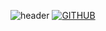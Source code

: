 ![header](https://capsule-render.vercel.app/api?type=waving&color=timeGradient&text=Welcome%20to%20hyunmin's%20GitHub%20👋&animation=twinkling&fontSize=35&fontAlignY=40&fontAlign=52&height=250)
[![GITHUB](https://hits.seeyoufarm.com/api/count/incr/badge.svg?url=https%3A%2F%2Fgithub.com%2Frhkrhyunmin&count_bg=%23F29494&title_bg=%232F2E2E&icon=github.svg&icon_color=%23FFFFFF&title=GITHUB&edge_flat=false)](https://github.com/rhkrhyunmin)







